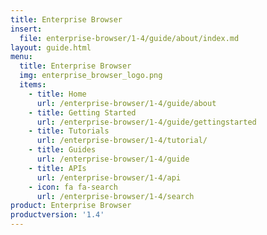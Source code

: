 ```yaml
---
title: Enterprise Browser
insert:
  file: enterprise-browser/1-4/guide/about/index.md
layout: guide.html
menu:
  title: Enterprise Browser
  img: enterprise_browser_logo.png
  items:
    - title: Home
      url: /enterprise-browser/1-4/guide/about
    - title: Getting Started
      url: /enterprise-browser/1-4/guide/gettingstarted
    - title: Tutorials
      url: /enterprise-browser/1-4/tutorial/
    - title: Guides
      url: /enterprise-browser/1-4/guide
    - title: APIs
      url: /enterprise-browser/1-4/api
    - icon: fa fa-search
      url: /enterprise-browser/1-4/search
product: Enterprise Browser
productversion: '1.4'
---
```

<!-- 
USE OF BELOW CAUSES THE PAGE MENUS TO DISAPPEAR 

CHECK BEFORE DEPLOYING!! 

versions:
    - versionto: 1-4
      versionfrom: 1-5
      default: /enterprise-browser/1-4/guide/about
      label: '1.4'

-->